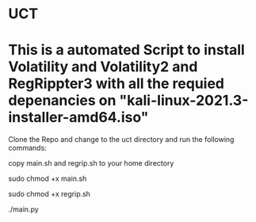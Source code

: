 # UCT
# This is a automated Script to install Volatility and Volatility2 and RegRippter3 with all the requied depenancies on "kali-linux-2021.3-installer-amd64.iso"

Clone the Repo and change to the uct directory and run the following commands:

copy main.sh and regrip.sh to your home directory

sudo chmod +x main.sh

sudo chmod +x regrip.sh

./main.py
